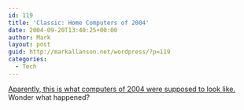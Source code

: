 ```yaml
---
id: 119
title: 'Classic: Home Computers of 2004'
date: 2004-09-20T13:40:25+00:00
author: Mark
layout: post
guid: http://markallanson.net/wordpress/?p=119
categories:
  - Tech
---
```

[Aparently, this is what computers of 2004 were supposed to look like.](http://manalang.com/archives/2004/09/19/the-home-computer-of-2004/) Wonder what happened?